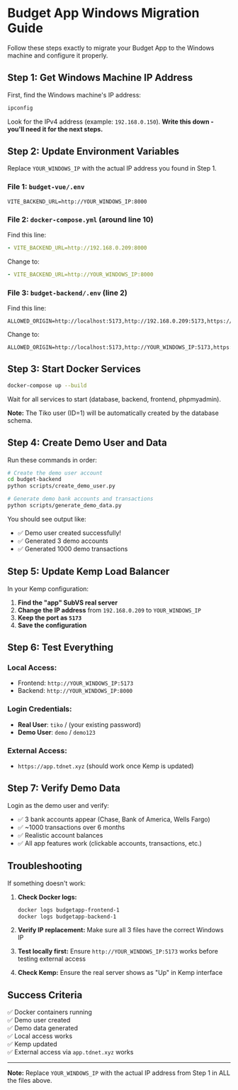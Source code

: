 # **Budget App Windows Migration Guide**

Follow these steps exactly to migrate your Budget App to the Windows machine and configure it properly.

## **Step 1: Get Windows Machine IP Address**

First, find the Windows machine's IP address:
```bash
ipconfig
```
Look for the IPv4 address (example: `192.168.0.150`). **Write this down - you'll need it for the next steps.**

## **Step 2: Update Environment Variables**

Replace `YOUR_WINDOWS_IP` with the actual IP address you found in Step 1.

### **File 1: `budget-vue/.env`**
```
VITE_BACKEND_URL=http://YOUR_WINDOWS_IP:8000
```

### **File 2: `docker-compose.yml` (around line 10)**
Find this line:
```yaml
- VITE_BACKEND_URL=http://192.168.0.209:8000
```
Change to:
```yaml
- VITE_BACKEND_URL=http://YOUR_WINDOWS_IP:8000
```

### **File 3: `budget-backend/.env` (line 2)**
Find this line:
```
ALLOWED_ORIGIN=http://localhost:5173,http://192.168.0.209:5173,https://app.tdnet.xyz
```
Change to:
```
ALLOWED_ORIGIN=http://localhost:5173,http://YOUR_WINDOWS_IP:5173,https://app.tdnet.xyz
```

## **Step 3: Start Docker Services**

```bash
docker-compose up --build
```

Wait for all services to start (database, backend, frontend, phpmyadmin).

**Note:** The Tiko user (ID=1) will be automatically created by the database schema.

## **Step 4: Create Demo User and Data**

Run these commands in order:

```bash
# Create the demo user account
cd budget-backend
python scripts/create_demo_user.py

# Generate demo bank accounts and transactions  
python scripts/generate_demo_data.py
```

You should see output like:
- ✅ Demo user created successfully!
- ✅ Generated 3 demo accounts
- ✅ Generated 1000 demo transactions

## **Step 5: Update Kemp Load Balancer**

In your Kemp configuration:

1. **Find the "app" SubVS real server**
2. **Change the IP address** from `192.168.0.209` to `YOUR_WINDOWS_IP`
3. **Keep the port as `5173`**
4. **Save the configuration**

## **Step 6: Test Everything**

### **Local Access:**
- Frontend: `http://YOUR_WINDOWS_IP:5173`
- Backend: `http://YOUR_WINDOWS_IP:8000`

### **Login Credentials:**
- **Real User**: `tiko` / (your existing password)
- **Demo User**: `demo` / `demo123`

### **External Access:**
- `https://app.tdnet.xyz` (should work once Kemp is updated)

## **Step 7: Verify Demo Data**

Login as the demo user and verify:
- ✅ 3 bank accounts appear (Chase, Bank of America, Wells Fargo)
- ✅ ~1000 transactions over 6 months
- ✅ Realistic account balances
- ✅ All app features work (clickable accounts, transactions, etc.)

## **Troubleshooting**

If something doesn't work:

1. **Check Docker logs:**
   ```bash
   docker logs budgetapp-frontend-1
   docker logs budgetapp-backend-1
   ```

2. **Verify IP replacement:** Make sure all 3 files have the correct Windows IP

3. **Test locally first:** Ensure `http://YOUR_WINDOWS_IP:5173` works before testing external access

4. **Check Kemp:** Ensure the real server shows as "Up" in Kemp interface

## **Success Criteria**

✅ Docker containers running  
✅ Demo user created  
✅ Demo data generated  
✅ Local access works  
✅ Kemp updated  
✅ External access via `app.tdnet.xyz` works  

---

**Note:** Replace `YOUR_WINDOWS_IP` with the actual IP address from Step 1 in ALL the files above.